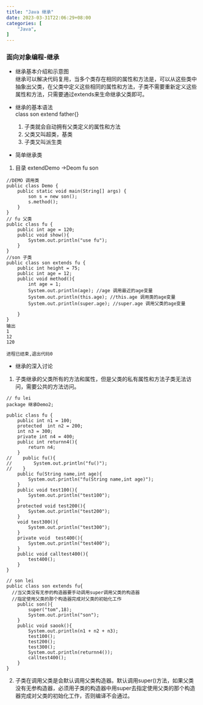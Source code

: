 ```yaml
---
title: "Java 继承"
date: 2023-03-31T22:06:29+08:00
categories: [
    "Java",
]
---
```

### 面向对象编程-继承
* 继承基本介绍和示意图    
  继承可以解决代码复用，当多个类存在相同的属性和方法是，可以从这些类中抽象出父类，在父类中定义这些相同的属性和方法，子类不需要重新定义这些属性和方法，只需要通过extends来生命继承父类即可。
* 继承的基本语法    
  class son extend father{}
  1. 子类就会自动拥有父类定义的属性和方法
  2. 父类又叫超类，基类
  3. 子类又叫派生类

* 简单继承类
1. 目录 extendDemo ->Deom fu son
```
//DEMO 调用类
public class Demo {
    public static void main(String[] args) {
        son s = new son();
        s.method();
    }
}
// fu 父类
public class fu {
    public int age = 120;
    public void show(){
        System.out.println("use fu");
    }
}
//son 子类
public class son extends fu {
    public int height = 75;
    public int age = 12;
    public void method(){
        int age = 1;
        System.out.println(age); //age 调用最近的age变量
        System.out.println(this.age); //this.age 调用类的age变量
        System.out.println(super.age); //super.age 调用父类的age变量

    }
}
输出
1
12
120

进程已结束,退出代码0
```
* 继承的深入讨论
1. 子类继承的父类所有的方法和属性，但是父类的私有属性和方法子类无法访问，需要公共的方法访问。
```
// fu lei
package 继承Demo2;

public class fu {
    public int n1 = 100;
    protected  int n2 = 200;
    int n3 = 300;
    private int n4 = 400;
    public int returnn4(){
        return n4;
    }
//    public fu(){
//        System.out.println("fu()");
//    }
    public fu(String name,int age){
        System.out.println("fu(String name,int age)");
    }
    public void test100(){
        System.out.println("test100");
    }
    protected void test200(){
        System.out.println("test200");
    }
    void test300(){
        System.out.println("test300");
    }
    private void  test400(){
        System.out.println("test400");
    }
    public void calltest400(){
        test400();
    }
}

// son lei
public class son extends fu{
  //当父类没有无参的构造器要手动调用super调用父类的构造器
  //指定使用父类的那个构造器完成对父类的初始化工作
    public son(){
        super("tom",18);
        System.out.println("son");
    }
    public void saook(){
        System.out.println(n1 + n2 + n3);
        test100();
        test200();
        test300();
        System.out.println(returnn4());
        calltest400();
    }
}

```
2. 子类在调用父类是会默认调用父类构造器。默认调用super()方法，如果父类没有无参构造器，必须用子类的构造器中用super去指定使用父类的那个构造器完成对父类的初始化工作，否则编译不会通过。

